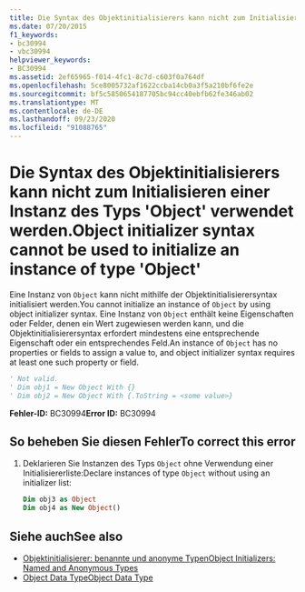 ```yaml
---
title: Die Syntax des Objektinitialisierers kann nicht zum Initialisieren einer Instanz des Typs 'Object' verwendet werden.
ms.date: 07/20/2015
f1_keywords:
- bc30994
- vbc30994
helpviewer_keywords:
- BC30994
ms.assetid: 2ef65965-f014-4fc1-8c7d-c603f0a764df
ms.openlocfilehash: 5ce8005732af1622ccba14cb0a3f5a210bf6fe2e
ms.sourcegitcommit: bf5c5850654187705bc94cc40ebfb62fe346ab02
ms.translationtype: MT
ms.contentlocale: de-DE
ms.lasthandoff: 09/23/2020
ms.locfileid: "91088765"
---
```

# <a name="object-initializer-syntax-cannot-be-used-to-initialize-an-instance-of-type-object"></a><span data-ttu-id="51bad-102">Die Syntax des Objektinitialisierers kann nicht zum Initialisieren einer Instanz des Typs 'Object' verwendet werden.</span><span class="sxs-lookup"><span data-stu-id="51bad-102">Object initializer syntax cannot be used to initialize an instance of type 'Object'</span></span>

<span data-ttu-id="51bad-103">Eine Instanz von `Object` kann nicht mithilfe der Objektinitialisierersyntax initialisiert werden.</span><span class="sxs-lookup"><span data-stu-id="51bad-103">You cannot initialize an instance of `Object` by using object initializer syntax.</span></span> <span data-ttu-id="51bad-104">Eine Instanz von `Object` enthält keine Eigenschaften oder Felder, denen ein Wert zugewiesen werden kann, und die Objektinitialisierersyntax erfordert mindestens eine entsprechende Eigenschaft oder ein entsprechendes Feld.</span><span class="sxs-lookup"><span data-stu-id="51bad-104">An instance of `Object` has no properties or fields to assign a value to, and object initializer syntax requires at least one such property or field.</span></span>  
  
```vb  
' Not valid.  
' Dim obj1 = New Object With {}  
' Dim obj2 = New Object With {.ToString = <some value>}  
```  
  
 <span data-ttu-id="51bad-105">**Fehler-ID:** BC30994</span><span class="sxs-lookup"><span data-stu-id="51bad-105">**Error ID:** BC30994</span></span>  
  
## <a name="to-correct-this-error"></a><span data-ttu-id="51bad-106">So beheben Sie diesen Fehler</span><span class="sxs-lookup"><span data-stu-id="51bad-106">To correct this error</span></span>  
  
1. <span data-ttu-id="51bad-107">Deklarieren Sie Instanzen des Typs `Object` ohne Verwendung einer Initialisiererliste:</span><span class="sxs-lookup"><span data-stu-id="51bad-107">Declare instances of type `Object` without using an initializer list:</span></span>  
  
    ```vb  
    Dim obj3 as Object  
    Dim obj4 as New Object()  
    ```  
  
## <a name="see-also"></a><span data-ttu-id="51bad-108">Siehe auch</span><span class="sxs-lookup"><span data-stu-id="51bad-108">See also</span></span>

- [<span data-ttu-id="51bad-109">Objektinitialisierer: benannte und anonyme Typen</span><span class="sxs-lookup"><span data-stu-id="51bad-109">Object Initializers: Named and Anonymous Types</span></span>](../programming-guide/language-features/objects-and-classes/object-initializers-named-and-anonymous-types.md)
- [<span data-ttu-id="51bad-110">Object Data Type</span><span class="sxs-lookup"><span data-stu-id="51bad-110">Object Data Type</span></span>](../language-reference/data-types/object-data-type.md)
